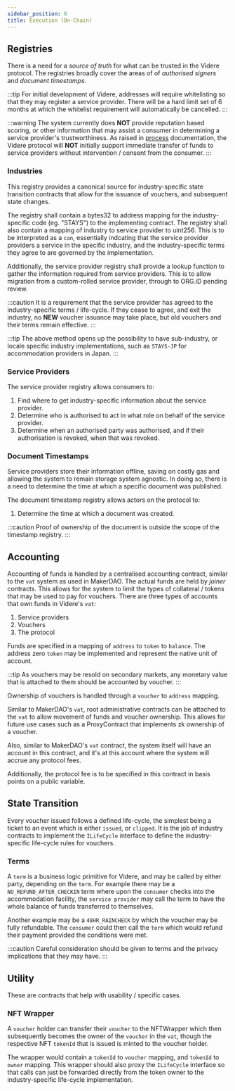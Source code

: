 ```yaml
---
sidebar_position: 6
title: Execution (On-Chain)
---
```


## Registries

There is a need for a *source of truth* for what can be trusted in the Videre protocol. The registries broadly cover the areas of of *authorised signers* and *document timestamps*.

:::tip
For initial development of Videre, addresses will require whitelisting so that they may register a service provider. There will be a hard limit set of 6 months at which the whitelist requirement will automatically be cancelled.
:::

:::warning
The system currently does **NOT** provide reputation based scoring, or other information that may assist a consumer in determining a service provider's trustworthiness. As raised in [process](./process) documentation, the Videre protocol will **NOT** initially support immediate transfer of funds to service providers without intervention / consent from the consumer.
:::

### Industries

This registry provides a canonical source for industry-specific state transition contracts that allow for the issuance of vouchers, and subsequent state changes. 

The registry shall contain a bytes32 to address mapping for the industry-specific code (eg. "STAYS") to the implementing contract. The registry shall also contain a mapping of industry to service provider to uint256. This is to be interpreted as a `can`, essentially indcating that the service provider providers a service in the specific industry, and the industry-specific terms they agree to are governed by the implementation.

Additionally, the service provider registry shall provide a lookup function to gather the information required from service providers. This is to allow migration from a custom-rolled service provider, through to ORG.iD pending review.

:::caution
It is a requirement that the service provider has agreed to the industry-specific terms / life-cycle. If they cease to agree, and exit the industry, no **NEW** voucher issuance may take place, but old vouchers and their terms remain effective.
:::

:::tip
The above method opens up the possibility to have sub-industry, or locale specific industry implementations, such as `STAYS-JP` for accommodation providers in Japan.
:::

### Service Providers

The service provider registry allows consumers to:

1. Find where to get industry-specific information about the service provider.
2. Determine who is authorised to act in what role on behalf of the service provider.
3. Determine when an authorised party was authorised, and if their authorisation is revoked, when that was revoked.

### Document Timestamps

Service providers store their information offline, saving on costly gas and allowing the system to remain storage system agnostic. In doing so, there is a need to determine the time at which a specific document was published.

The document timestamp registry allows actors on the protocol to:

1. Determine the time at which a document was created.

:::caution
Proof of ownership of the document is outside the scope of the timestamp registry.
:::

## Accounting

Accounting of funds is handled by a centralised accounting contract, similar to the `vat` system as used in MakerDAO. The actual funds are held by *joiner* contracts. This allows for the system to limit the types of collateral / tokens that may be used to pay for vouchers. There are three types of accounts that own funds in Videre's `vat`:

1. Service providers
2. Vouchers
3. The protocol

Funds are specified in a mapping of `address` to `token` to `balance`. The address zero `token` may be implemented and represent the native unit of account. 

:::tip
As vouchers may be resold on secondary markets, any monetary value that is attached to them should be accounted by voucher. 
:::

Ownership of vouchers is handled through a `voucher` to `address` mapping.

Similar to MakerDAO's `vat`, root administrative contracts can be attached to the `vat` to allow movement of funds and voucher ownership. This allows for future use cases such as a ProxyContract that implements zk ownership of a voucher.

Also, similar to MakerDAO's `vat` contract, the system itself will have an account in this contract, and it's at this account where the system will accrue any protocol fees.

Additionally, the protocol fee is to be specified in this contract in basis points on a public variable.

## State Transition

Every voucher issued follows a defined life-cycle, the simplest being a ticket to an event which is either `issued`, or `clipped`. It is the job of industry contracts to implement the `ILifeCycle` interface to define the industry-specific life-cycle rules for vouchers.

### Terms

A `term` is a business logic primitive for Videre, and may be called by either party, depending on the `term`. For example there may be a `NO_REFUND_AFTER_CHECKIN` term where upon the `consumer` checks into the accommodation facility, the `service provider` may call the term to have the whole balance of funds transferred to themselves.

Another example may be a `48HR_RAINCHECK` by which the voucher may be fully refundable. The `consumer` could then call the `term` which would refund their payment provided the conditions were met.

:::caution
Careful consideration should be given to terms and the privacy implications that they may have.
:::

## Utility

These are contracts that help with usability / specific cases.

### NFT Wrapper

A `voucher` holder can transfer their `voucher` to the NFTWrapper which then subsequently becomes the owner of the `voucher` in the `vat`, though the respective NFT `tokenId` that is issued is minted to the voucher holder.

The wrapper would contain a `tokenId` to `voucher` mapping, and `tokenId` to `owner` mapping. This wrapper should also proxy the `ILifeCycle` interface so that calls can just be forwarded directly from the token owner to the industry-specific life-cycle implementation.